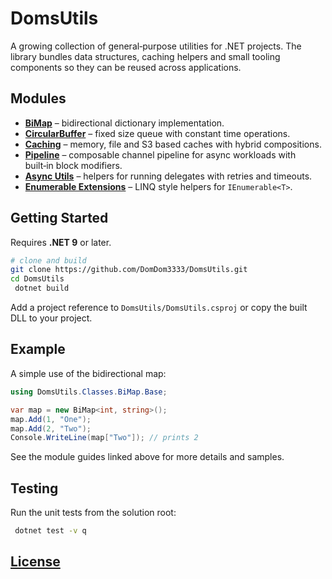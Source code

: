 # DomsUtils

A growing collection of general‑purpose utilities for .NET projects. The library bundles data structures, caching helpers and small tooling components so they can be reused across applications.

## Modules

- **[BiMap](DomsUtils/DataStructures/BiMap/README.md)** – bidirectional dictionary implementation.
- **[CircularBuffer](DomsUtils/DataStructures/CircularBuffer/Base/README.md)** – fixed size queue with constant time operations.
- **[Caching](DomsUtils/Services/Caching/README.md)** – memory, file and S3 based caches with hybrid compositions.
- **[Pipeline](DomsUtils/Services/Pipeline/README.md)** – composable channel pipeline for async workloads with built‑in block modifiers.
- **[Async Utils](DomsUtils/Tooling/Async/README.md)** – helpers for running delegates with retries and timeouts.
- **[Enumerable Extensions](DomsUtils/Tooling/ExtensionMethods/README.md)** – LINQ style helpers for `IEnumerable<T>`.

## Getting Started

Requires **.NET 9** or later.

```bash
# clone and build
git clone https://github.com/DomDom3333/DomsUtils.git
cd DomsUtils
 dotnet build
```

Add a project reference to `DomsUtils/DomsUtils.csproj` or copy the built DLL to your project.

## Example

A simple use of the bidirectional map:

```csharp
using DomsUtils.Classes.BiMap.Base;

var map = new BiMap<int, string>();
map.Add(1, "One");
map.Add(2, "Two");
Console.WriteLine(map["Two"]); // prints 2
```

See the module guides linked above for more details and samples.

## Testing

Run the unit tests from the solution root:

```bash
 dotnet test -v q
```

## [License](License.md)
